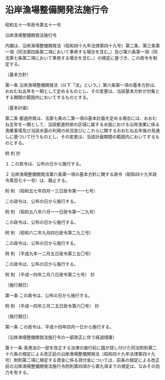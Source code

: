 # 沿岸漁場整備開発法施行令

昭和五十一年政令第五十一号

沿岸漁場整備開発法施行令

内閣は、沿岸漁場整備開発法（昭和四十九年法律第四十九号）第二条、第三条第一項（同法第四条第二項において準用する場合を含む。）及び第六条第一項（同法第七条第二項において準用する場合を含む。）の規定に基づき、この政令を制定する。

（基本方針）

第一条 沿岸漁場整備開発法（以下「法」という。）第六条第一項の基本方針は、おおむね五年を一期として定めるものとし、その変更は、当該基本方針が対象とする期間の範囲内においてするものとする。

（基本計画）

第二条 都道府県は、法第七条の二第一項の基本計画を定める場合には、おおむね五年を一期として、当該都道府県の区域に属する水面における沿岸漁業に係る漁業事情及び当該水面の利用の状況並びにこれらに関するおおむね五年後の見通しに基づいて行うものとし、その変更は、当該計画期間の範囲内においてするものとする。

附 則 抄

１ この政令は、公布の日から施行する。

２ 沿岸漁場整備開発法第六条第一項の基本方針に関する政令（昭和四十九年政令第百七十一号）は、廃止する。

附 則 （昭和五七年四月一三日政令第一一七号）

この政令は、公布の日から施行する。

附 則 （昭和五八年六月一一日政令第一二九号）

この政令は、公布の日から施行する。

附 則 （昭和六二年九月四日政令第二九三号）

この政令は、公布の日から施行する。

附 則 （平成九年一二月五日政令第三五〇号）

この政令は、公布の日から施行する。

附 則 （平成一四年二月八日政令第二七号） 抄

（施行期日）

第一条 この政令は、公布の日から施行する。

附 則 （平成一四年三月二五日政令第六〇号） 抄

（施行期日）

第一条 この政令は、平成十四年四月一日から施行する。

（沿岸漁場整備開発法施行令の一部改正に伴う経過措置）

第十一条 漁港法の一部を改正する法律の施行前に国が貸し付けた同法附則第二十六条の規定による改正前の沿岸漁場整備開発法（昭和四十九年法律第四十九号）附則第二項に規定する資金に係る貸付金については、前条の規定による改正前の沿岸漁場整備開発法施行令附則第四項から第九項までの規定は、なおその効力を有する。
